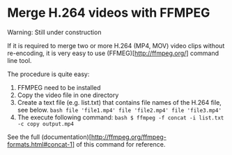 Merge H.264 videos with FFMPEG
================================

Warning: Still under construction

If it is required to merge two or more H.264 (MP4, MOV) video clips without re-encoding, it is very easy to use (FFMEG)[http://ffmpeg.org/] command line tool.

The procedure is quite easy:

   1. FFMPEG need to be installed
   2. Copy the video file in one directory
   3. Create a text file (e.g. list.txt) that contains file names of the H.264 file, see below.
	```bash
	file 'file1.mp4'
	file 'file2.mp4'
	file 'file3.mp4'
   	```    
   4. The execute following command:
	```bash
	$ ffmpeg -f concat -i list.txt -c copy output.mp4	
	```


See the full (documentation)[http://ffmpeg.org/ffmpeg-formats.html#concat-1] of this command for reference.